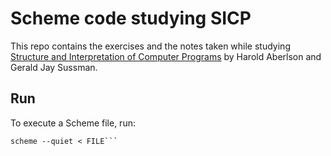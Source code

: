 Scheme code studying SICP
==============================

This repo contains the exercises and the notes taken while studying [Structure and Interpretation of Computer Programs](https://mitpress.mit.edu/sicp/full-text/book/book.html) by Harold Aberlson and Gerald Jay Sussman.

## Run
To execute a Scheme file, run:

```
scheme --quiet < FILE```
